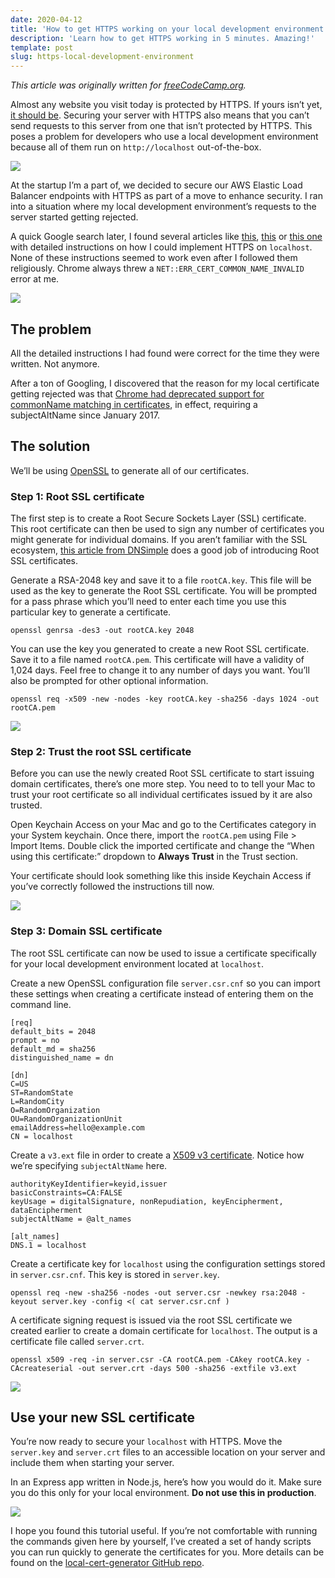 ```yaml
---
date: 2020-04-12
title: 'How to get HTTPS working on your local development environment in 5 minutes'
description: 'Learn how to get HTTPS working in 5 minutes. Amazing!'
template: post
slug: https-local-development-environment
---
```


_This article was originally written for [freeCodeCamp.org](https://medium.com/free-code-camp/how-to-get-https-working-on-your-local-development-environment-in-5-minutes-7af615770eec)._

Almost any website you visit today is protected by HTTPS. If yours isn’t yet, [it should be](https://developers.google.com/web/fundamentals/security/encrypt-in-transit/why-https). Securing your server with HTTPS also means that you can’t send requests to this server from one that isn’t protected by HTTPS. This poses a problem for developers who use a local development environment because all of them run on `http://localhost` out-of-the-box.

![](../images/listening-443-terminal.png)

At the startup I’m a part of, we decided to secure our AWS Elastic Load Balancer endpoints with HTTPS as part of a move to enhance security. I ran into a situation where my local development environment’s requests to the server started getting rejected.

A quick Google search later, I found several articles like [this](https://devcenter.heroku.com/articles/ssl-certificate-self), [this](https://www.kevinleary.net/self-signed-trusted-certificates-node-js-express-js/) or [this one](https://blog.praveen.science/securing-your-localhost/) with detailed instructions on how I could implement HTTPS on `localhost`. None of these instructions seemed to work even after I followed them religiously. Chrome always threw a `NET::ERR_CERT_COMMON_NAME_INVALID` error at me.

![](../images/connection-not-private-chrome.png)

## The problem

All the detailed instructions I had found were correct for the time they were written. Not anymore.

After a ton of Googling, I discovered that the reason for my local certificate getting rejected was that [Chrome had deprecated support for commonName matching in certificates](https://groups.google.com/a/chromium.org/forum/m/#!topic/security-dev/IGT2fLJrAeo), in effect, requiring a subjectAltName since January 2017.

## The solution

We’ll be using [OpenSSL](https://www.openssl.org/) to generate all of our certificates.

### Step 1: Root SSL certificate

The first step is to create a Root Secure Sockets Layer (SSL) certificate. This root certificate can then be used to sign any number of certificates you might generate for individual domains. If you aren’t familiar with the SSL ecosystem, [this article from DNSimple](https://support.dnsimple.com/articles/what-is-ssl-root-certificate/) does a good job of introducing Root SSL certificates.

Generate a RSA-2048 key and save it to a file `rootCA.key`. This file will be used as the key to generate the Root SSL certificate. You will be prompted for a pass phrase which you’ll need to enter each time you use this particular key to generate a certificate.

```
openssl genrsa -des3 -out rootCA.key 2048
```

You can use the key you generated to create a new Root SSL certificate. Save it to a file named `rootCA.pem`. This certificate will have a validity of 1,024 days. Feel free to change it to any number of days you want. You’ll also be prompted for other optional information.

```
openssl req -x509 -new -nodes -key rootCA.key -sha256 -days 1024 -out rootCA.pem
```

![](../images/generate-root-ca-terminal.png)

### Step 2: Trust the root SSL certificate

Before you can use the newly created Root SSL certificate to start issuing domain certificates, there’s one more step. You need to to tell your Mac to trust your root certificate so all individual certificates issued by it are also trusted.

Open Keychain Access on your Mac and go to the Certificates category in your System keychain. Once there, import the `rootCA.pem` using File > Import Items. Double click the imported certificate and change the “When using this certificate:” dropdown to **Always Trust** in the Trust section.

Your certificate should look something like this inside Keychain Access if you’ve correctly followed the instructions till now.

![](../images/trust-root-ca-keychain.png)

### Step 3: Domain SSL certificate

The root SSL certificate can now be used to issue a certificate specifically for your local development environment located at `localhost`.

Create a new OpenSSL configuration file `server.csr.cnf` so you can import these settings when creating a certificate instead of entering them on the command line.

```
[req]
default_bits = 2048
prompt = no
default_md = sha256
distinguished_name = dn

[dn]
C=US
ST=RandomState
L=RandomCity
O=RandomOrganization
OU=RandomOrganizationUnit
emailAddress=hello@example.com
CN = localhost
```

Create a `v3.ext` file in order to create a [X509 v3 certificate](https://en.wikipedia.org/wiki/X.509). Notice how we’re specifying `subjectAltName` here.

```
authorityKeyIdentifier=keyid,issuer
basicConstraints=CA:FALSE
keyUsage = digitalSignature, nonRepudiation, keyEncipherment, dataEncipherment
subjectAltName = @alt_names

[alt_names]
DNS.1 = localhost
```

Create a certificate key for `localhost` using the configuration settings stored in `server.csr.cnf`. This key is stored in `server.key`.

```
openssl req -new -sha256 -nodes -out server.csr -newkey rsa:2048 -keyout server.key -config <( cat server.csr.cnf )
```

A certificate signing request is issued via the root SSL certificate we created earlier to create a domain certificate for `localhost`. The output is a certificate file called `server.crt`.

```
openssl x509 -req -in server.csr -CA rootCA.pem -CAkey rootCA.key -CAcreateserial -out server.crt -days 500 -sha256 -extfile v3.ext
```

![](../images/generate-domain-ca-terminal.png)

## Use your new SSL certificate

You’re now ready to secure your `localhost` with HTTPS. Move the `server.key` and `server.crt` files to an accessible location on your server and include them when starting your server.

In an Express app written in Node.js, here’s how you would do it. Make sure you do this only for your local environment. **Do not use this in production**.

![](../images/https-local-dev-chrome.png)

I hope you found this tutorial useful. If you’re not comfortable with running the commands given here by yourself, I’ve created a set of handy scripts you can run quickly to generate the certificates for you. More details can be found on the [local-cert-generator GitHub repo](https://github.com/dakshshah96/local-cert-generator/).
